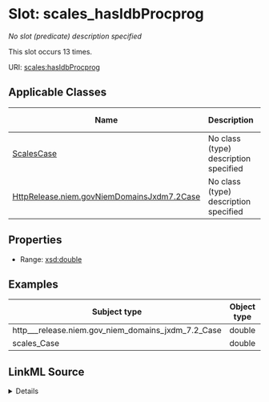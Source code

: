

# Slot: scales_hasIdbProcprog


_No slot (predicate) description specified_






This slot occurs 13 times.


URI: [scales:hasIdbProcprog](http://schemas.scales-okn.org/rdf/scales#hasIdbProcprog)



<!-- no inheritance hierarchy -->





## Applicable Classes

| Name | Description | Modifies Slot |
| --- | --- | --- |
| [ScalesCase](../classes/ScalesCase.md) | No class (type) description specified |  yes  |
| [HttpRelease.niem.govNiemDomainsJxdm7.2Case](../classes/HttpRelease.niem.govNiemDomainsJxdm7.2Case.md) | No class (type) description specified |  yes  |







## Properties

* Range: [xsd:double](http://www.w3.org/2001/XMLSchema#double)






## Examples

| Subject type | Object type | Example subject | Example object | Occurrences |
| --- | --- | --- | --- | --- |
| http___release.niem.gov_niem_domains_jxdm_7.2_Case | double | scales:/CaseCivil | -8.0 | 13 |
| scales_Case | double | scales:/CaseCivil | -8.0 | 13 |




## LinkML Source

<details>

```yaml
name: scales_hasIdbProcprog
annotations:
  count:
    tag: count
    value: 13
description: No slot (predicate) description specified
examples:
- object:
    example_object: '-8.0'
    example_object_type: double
    example_predicate: scales:hasIdbProcprog
    example_subject: scales:/CaseCivil
    example_subject_type: http___release.niem.gov_niem_domains_jxdm_7.2_Case
- object:
    example_object: '-8.0'
    example_object_type: double
    example_predicate: scales:hasIdbProcprog
    example_subject: scales:/CaseCivil
    example_subject_type: scales_Case
from_schema: scales-kg
rank: 1000
slot_uri: scales:hasIdbProcprog
alias: scales_hasIdbProcprog
domain_of:
- http___release.niem.gov_niem_domains_jxdm_7.2_Case
- scales_Case
range: double

```
</details>